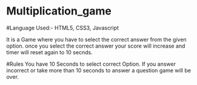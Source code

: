 # Multiplication_game
#Language Used:- HTML5, CSS3, Javascript

It is a Game where you have to select the correct answer from the given option. once you select the correct answer your score will increase and timer will reset again to 10 secnds.

#Rules
You have 10 Seconds to select correct Option.
If you answer incorrect or take more than 10 seconds to answer a question game will be over.
